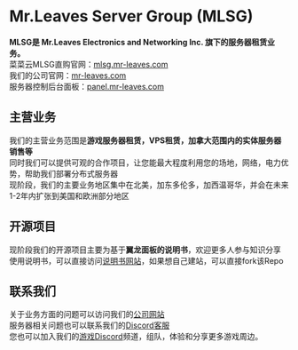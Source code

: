 # Mr.Leaves Server Group (MLSG)
**MLSG是 Mr.Leaves Electronics and Networking Inc. 旗下的服务器租赁业务。**  
菜菜云MLSG直购官网：[mlsg.mr-leaves.com](https://mlsg.mr-leaves.com/)  
我们的公司官网：[mr-leaves.com](https://mr-leaves.com/)  
服务器控制后台面板：[panel.mr-leaves.com](https://panel.mr-leaves.com/)  

## 主营业务
我们的主营业务范围是**游戏服务器租赁，VPS租赁，加拿大范围内的实体服务器销售等**  
同时我们可以提供可观的合作项目，让您能最大程度利用您的场地，网络，电力优势，帮助我们部署分布式服务器  
现阶段，我们的主要业务地区集中在北美，加东多伦多，加西温哥华，并会在未来1-2年内扩张到美国和欧洲部分地区  

## 开源项目
现阶段我们的开源项目主要为基于**翼龙面板的说明书**，欢迎更多人参与知识分享  
使用说明书，可以直接访问[说明书网站](https://manual.mr-leaves.com/)，如果想自己建站，可以直接fork该Repo

## 联系我们
关于业务方面的问题可以访问我们的[公司网站](https://mr-leaves.com/)  
服务器相关问题也可以联系我们的[Discord客服](https://discord.gg/jYHzsy4hAB)  
您也可以加入我们的[游戏Discord](https://discord.gg/xeSWhGqtU6)频道，组队，体验和分享更多游戏周边。

<!--

**Here are some ideas to get you started:**

🙋‍♀️ A short introduction - what is your organization all about?
🌈 Contribution guidelines - how can the community get involved?
👩‍💻 Useful resources - where can the community find your docs? Is there anything else the community should know?
🍿 Fun facts - what does your team eat for breakfast?
🧙 Remember, you can do mighty things with the power of [Markdown](https://docs.github.com/github/writing-on-github/getting-started-with-writing-and-formatting-on-github/basic-writing-and-formatting-syntax)
-->
